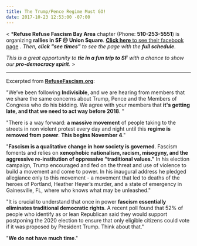 ```yaml
---
title: The Trump/Pence Regime Must GO!
date: 2017-10-23 12:53:00 -07:00
---
```


<   ***Refuse Refuse Fascism Bay Area** chapter (Phone: **510-253-5551**) is organizing **rallies in SF @ Union Square**.
[**Click here** to see their facebook page](https://www.facebook.com/events/130152454303756/) .  *Then, **click "see times"** to see the page with the **full schedule***.

*This is a great opportunity to **tie in a fun trip to SF** with a chance to show our **pro-democracy spirit**.*   >

----------------------------------------------------------------

Excerpted from [**RefuseFascism.org**](https://refusefascism.org/):

"We’ve been following **Indivisible**, and we are hearing from members that we share the same concerns about Trump, Pence and the Members of Congress who do his bidding.  We agree with your members that **it's getting late, and that we need to act way before 2018**. "

"There is a way forward: **a massive movement** of people taking to the streets in non violent protest every day and night until this **regime is removed from power**. **This begins November 4**."

"**Fascism is a qualitative change in how society is governed**. Fascism foments and relies on **xenophobic nationalism, racism, misogyny, and the aggressive re-institution of oppressive “traditional values.”**  In his election campaign, Trump encouraged and fed on the threat and use of violence to build a movement and come to power. In his inaugural address he pledged allegiance only to this movement - a movement that led to deaths of the heroes of Portland, Heather Heyer’s murder, and a state of emergency in Gainesville, FL, where who knows what may be unleashed."

"It is crucial to understand that once in power **fascism essentially eliminates traditional democratic rights**. A recent poll found that 52% of people who identify as or lean Republican said they would support postponing the 2020 election to ensure that only eligible citizens could vote if it was proposed by President Trump. Think about that."

"**We do not have much time**."

  

